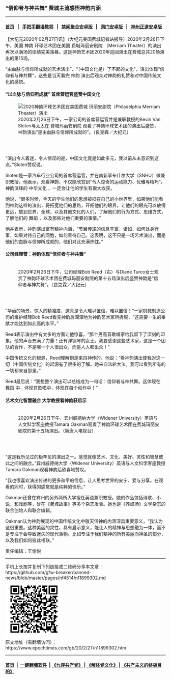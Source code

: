 ### “信仰者与神共舞” 费城主流感悟神韵内涵
------------------------

#### [首页](https://github.com/gfw-breaker/banned-news/blob/master/README.md) &nbsp;&nbsp;|&nbsp;&nbsp; [手把手翻墙教程](https://github.com/gfw-breaker/guides/wiki) &nbsp;&nbsp;|&nbsp;&nbsp; [禁闻聚合安卓版](https://github.com/gfw-breaker/bn-android) &nbsp;&nbsp;|&nbsp;&nbsp; [网门安卓版](https://github.com/oGate2/oGate) &nbsp;&nbsp;|&nbsp;&nbsp; [神州正道安卓版](https://github.com/SzzdOgate/update) 



<div><p>
 【大纪元2020年02月27日讯】（大纪元美国费城记者站报导）2020年2月26日下午，美国
 <ok href="https://www.epochtimes.com/gb/tag/%E7%A5%9E%E9%9F%B5.html">
  神韵
 </ok>
 环球艺术团在美国
 <ok href="https://www.epochtimes.com/gb/tag/%E8%B4%B9%E5%9F%8E%E7%8E%9B%E4%B8%BD%E5%AE%89%E5%89%A7%E9%99%A2.html">
  费城玛丽安剧院
 </ok>
 （Merriam Theater）的演出再次以满场的佳绩完美落幕。这是神韵艺术团2020年巡回演出在费城总共20场演出的第15场。
</p>
<p>
 “由血脉与信仰所成就的艺术演出”、“（中国文化是）了不起的文化”，演出体现“信仰者与神共舞”，这些是当天看完
 <ok href="https://www.epochtimes.com/gb/tag/%E7%A5%9E%E9%9F%B5.html">
  神韵
 </ok>
 演出后观众对神韵的礼赞和对中国传统文化的感悟。
</p>
<h4>
 “以血脉与信仰所成就” 首席营运官盛赞中国文化
</h4>
<figure class="wp-caption aligncenter" id="attachment_11899183" style="width: 450px">
 <ok href="http://i.epochtimes.com/assets/uploads/2020/02/200226162438100101.jpg">
  <img alt="2020神韵环球艺术团在美国费城 玛丽安剧院（Philadelphia Merriam Theater）演出" class="wp-image-11899183 size-medium" src="http://i.epochtimes.com/assets/uploads/2020/02/200226162438100101-450x300.jpg" title="2020神韵环球艺术团在美国费城 玛丽安剧院（Philadelphia Merriam Theater）演出"/>
 </ok>
 <br/><figcaption class="wp-caption-text">
  2020年2月26日下午，一家公司的首席营运官并是兼职教授的Kevin Van Sloten与太太在
  <ok href="https://www.epochtimes.com/gb/tag/%E8%B4%B9%E5%9F%8E%E7%8E%9B%E4%B8%BD%E5%AE%89%E5%89%A7%E9%99%A2.html">
   费城玛丽安剧院
  </ok>
  观看了神韵环球艺术团的演出后盛赞，神韵演出“是由血脉与信仰所成就的”。（良克霖／大纪元）
 </figcaption><br/>
</figure><br/>
<p>
 “演出令人着迷，令人惊叹的是，中国文化竟是如此多元，我以前从未意识到这点。”Sloten赞叹说。
</p>
<p>
 Sloten是一家汽车行业公司的首席营运官，并在南新罕布什尔大学（SNHU）做兼职教授，他表示，观看神韵，不仅能欣赏到“令人惊奇的运动能力、优雅与精巧”，神韵演绎的
 <ok href="https://www.epochtimes.com/gb/tag/%E4%B8%AD%E5%8D%8E%E6%96%87%E5%8C%96.html">
  中华文化
 </ok>
 ，一定会让他的学生有很大收获。
</p>
<p>
 他说，“很多时候，今天的学生他们的思想被框在自己的小世界里，如果他们能看到神韵这样的演出，将拓宽他们的思路，开拓他们的眼界，让他们的眼光可以放得更远，放到世界、全球，以及其他文化的人们，了解他们的行为方式、思维方式，了解他们的
 <ok href="https://www.epochtimes.com/gb/tag/%E8%88%9E%E8%B9%88.html">
  舞蹈
 </ok>
 ，以及那些对他们重要的事情。”
</p>
<p>
 他并表示，神韵演出富有精神内涵，“节目传递的信息丰富，诸如，如何处身行事，如果对待自己的同胞，如何善待自己。这表明，这不只是一场艺术演出，而是他们的血脉与信仰所成就的，他们对此充满热忱。”
</p>
<h4>
 公司经理赞：神韵体现“信仰者与神共舞”
</h4>
<figure class="wp-caption aligncenter" id="attachment_11899176" style="width: 450px">
 <ok href="http://i.epochtimes.com/assets/uploads/2020/02/200226173214100101.jpg">
  <img alt="" class="wp-image-11899176 size-medium" src="http://i.epochtimes.com/assets/uploads/2020/02/200226173214100101-450x300.jpg"/>
 </ok>
 <br/><figcaption class="wp-caption-text">
  2020年2月26日下午，公司经理Bob Reed（右）与Diane Turco女士观赏了神韵环球艺术团在费城玛丽安剧院的第十五场演出后盛赞神韵是“信仰者与神共舞”。（良克霖／大纪元）
 </figcaption><br/>
</figure><br/>
<p>
 “华丽的场景，惊人的精准度，这真是令人难以置信，难以置信！”一家机械制造公司的维护经理Bob Reed看完神韵后深深地为神韵艺术家所折服，“这需要一生的奉献才能达到如此高的水平。”
</p>
<p>
 Reed表示演出中有太多的方面让他惊喜，“那个男高音歌唱家给我留下了深刻的印象。他的声音充满了力量！还有弹钢琴的女士。我要感谢这些艺术家，这是一个团队的合作，不是哪一个人很出众，而是人人都出众！”
</p>
<p>
 中国传统文化的根源，Reed理解到是来自神传的。他说：“看神韵演出使我对这一切（中国传统文化）的起源有了很多的了解。她来自法轮大法。我可以看到所有的一切都来自那里。”
</p>
<p>
 Reed最后说：“我想整个演出可以总结成为一句话：信仰者与神共舞。这体现在
 <ok href="https://www.epochtimes.com/gb/tag/%E8%88%9E%E8%B9%88.html">
  舞蹈
 </ok>
 中，体现在歌唱中，体现在每个动作中！”
</p>
<h4>
 艺术文化智慧融合 大学教授看神韵获启示
</h4>
<figure class="wp-caption aligncenter" id="attachment_11899077" style="width: 450px">
 <ok href="http://i.epochtimes.com/assets/uploads/2020/02/200226182806100101.jpg">
  <img alt="" class="wp-image-11899077" src="http://i.epochtimes.com/assets/uploads/2020/02/200226182806100101-600x400.jpg" title=""/>
 </ok>
 <br/><figcaption class="wp-caption-text">
  2020年2月26日下午，宾州威德纳大学（Widener University）英语与人文科学客座教授Tamara Oakman观看了神韵环球艺术团在费城玛丽安剧院的第十五场演出。（新唐人电视台）
 </figcaption><br/>
</figure><br/>
<p>
 “这是我所见过的极罕见的演出之一。感觉就像艺术、文化、美好、灵性和智慧彼此之间的融合。”宾州威德纳大学（Widener University）英语与人文科学客座教授Tamara Oakman观看神韵后欣喜地赞叹。
</p>
<p>
 “我也很喜欢演出传递的更多和平的信息，让人思考世界的安宁、爱与分享。在观看的同时，获得的感觉就是纯粹的快乐。”
</p>
<p>
 Oakman还曾在宾州的另外两所大学担任英语兼职教授。她的作品包括诗歌、小说、和戏剧等，曾在《费城故事》等多个杂志发表。她也是《养蜂场》文学杂志的联合创始人和联合编辑。
</p>
<p>
 Oakman认为神韵展现的中国传统文化中敬天信神的内涵深具重要意义，“我认为这很重要。这种美丽的灵性，具有启示意义，能让人的精神与思想融为一体，而不是专注于会导致迷失的现代事物。比如专注于我们精神的所有美丽而神圣的部分，以及我们如何彼此相联。”
</p>
<p>
 责任编辑：王愉悦
</p>
</div>
<hr/>
手机上长按并复制下列链接或二维码分享本文章：<br/>
https://github.com/gfw-breaker/banned-news/blob/master/pages/nf4514/n11899302.md <br/>
<a href='https://github.com/gfw-breaker/banned-news/blob/master/pages/nf4514/n11899302.md'><img src='https://github.com/gfw-breaker/banned-news/blob/master/pages/nf4514/n11899302.md.png'/></a> <br/>
原文地址（需翻墙访问）：https://www.epochtimes.com/gb/20/2/27/n11899302.htm


------------------------
#### [首页](https://github.com/gfw-breaker/banned-news/blob/master/README.md) &nbsp;|&nbsp; [一键翻墙软件](https://github.com/gfw-breaker/nogfw/blob/master/README.md) &nbsp;| [《九评共产党》](https://github.com/gfw-breaker/9ping.md/blob/master/README.md#九评之一评共产党是什么) | [《解体党文化》](https://github.com/gfw-breaker/jtdwh.md/blob/master/README.md) | [《共产主义的终极目的》](https://github.com/gfw-breaker/gczydzjmd.md/blob/master/README.md)


<img src='http://gfw-breaker.win/banned-news/pages/nf4514/n11899302.md' width='0px' height='0px'/>
